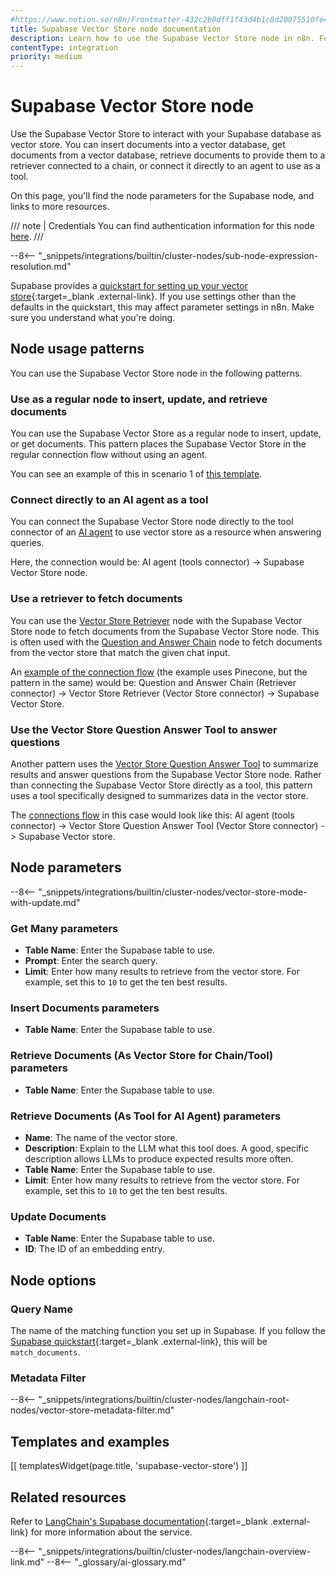 ```yaml
---
#https://www.notion.so/n8n/Frontmatter-432c2b8dff1f43d4b1c8d20075510fe4
title: Supabase Vector Store node documentation
description: Learn how to use the Supabase Vector Store node in n8n. Follow technical documentation to integrate Supabase Vector Store node into your workflows.
contentType: integration
priority: medium
---
```


# Supabase Vector Store node

Use the Supabase Vector Store to interact with your Supabase database as vector store. You can insert documents into a vector database, get documents from a vector database, retrieve documents to provide them to a retriever connected to a chain, or connect it directly to an agent to use as a tool.

On this page, you'll find the node parameters for the Supabase node, and links to more resources.

/// note | Credentials
You can find authentication information for this node [here](/integrations/builtin/credentials/supabase/).
///

--8<-- "_snippets/integrations/builtin/cluster-nodes/sub-node-expression-resolution.md"
	
Supabase provides a [quickstart for setting up your vector store](https://supabase.com/docs/guides/ai/langchain?database-method=sql){:target=_blank .external-link}. If you use settings other than the defaults in the quickstart, this may affect parameter settings in n8n. Make sure you understand what you're doing.

## Node usage patterns

You can use the Supabase Vector Store node in the following patterns.

### Use as a regular node to insert, update, and retrieve documents

You can use the Supabase Vector Store as a regular node to insert, update, or get documents. This pattern places the Supabase Vector Store in the regular connection flow without using an agent.

You can see an example of this in scenario 1 of [this template](https://n8n.io/workflows/2621-ai-agent-to-chat-with-files-in-supabase-storage/).

### Connect directly to an AI agent as a tool

You can connect the Supabase Vector Store node directly to the tool connector of an [AI agent](/integrations/builtin/cluster-nodes/root-nodes/n8n-nodes-langchain.agent/) to use vector store as a resource when answering queries.

Here, the connection would be: AI agent (tools connector) -> Supabase Vector Store node.

### Use a retriever to fetch documents

You can use the [Vector Store Retriever](/integrations/builtin/cluster-nodes/sub-nodes/n8n-nodes-langchain.retrievervectorstore/) node with the Supabase Vector Store node to fetch documents from the Supabase Vector Store node. This is often used with the [Question and Answer Chain](/integrations/builtin/cluster-nodes/root-nodes/n8n-nodes-langchain.chainretrievalqa/) node to fetch documents from the vector store that match the given chat input.

An [example of the connection flow](https://n8n.io/workflows/1960-ask-questions-about-a-pdf-using-ai/) (the example uses Pinecone, but the pattern in the same) would be: Question and Answer Chain (Retriever connector) -> Vector Store Retriever (Vector Store connector) -> Supabase Vector Store.

### Use the Vector Store Question Answer Tool to answer questions

Another pattern uses the [Vector Store Question Answer Tool](/integrations/builtin/cluster-nodes/sub-nodes/n8n-nodes-langchain.toolvectorstore/) to summarize results and answer questions from the Supabase Vector Store node. Rather than connecting the Supabase Vector Store directly as a tool, this pattern uses a tool specifically designed to summarizes data in the vector store.

The [connections flow](https://n8n.io/workflows/2621-ai-agent-to-chat-with-files-in-supabase-storage/) in this case would look like this: AI agent (tools connector) -> Vector Store Question Answer Tool (Vector Store connector) -> Supabase Vector store.

## Node parameters

--8<-- "_snippets/integrations/builtin/cluster-nodes/vector-store-mode-with-update.md"

<!-- vale from-write-good.Weasel = NO -->
### Get Many parameters
<!-- vale from-write-good.Weasel = YES -->

* **Table Name**: Enter the Supabase table to use.
* **Prompt**: Enter the search query.
* **Limit**: Enter how many results to retrieve from the vector store. For example, set this to `10` to get the ten best results.

### Insert Documents parameters

* **Table Name**: Enter the Supabase table to use.

### Retrieve Documents (As Vector Store for Chain/Tool) parameters

* **Table Name**: Enter the Supabase table to use.

### Retrieve Documents (As Tool for AI Agent) parameters

* **Name**: The name of the vector store.
* **Description**: Explain to the LLM what this tool does. A good, specific description allows LLMs to produce expected results more often.
* **Table Name**: Enter the Supabase table to use.
* **Limit**: Enter how many results to retrieve from the vector store. For example, set this to `10` to get the ten best results.

### Update Documents

* **Table Name**: Enter the Supabase table to use.
* **ID**: The ID of an embedding entry.

## Node options

### Query Name

The name of the matching function you set up in Supabase. If you follow the [Supabase quickstart](https://supabase.com/docs/guides/ai/langchain?database-method=sql){:target=_blank .external-link}, this will be `match_documents`.

### Metadata Filter

--8<-- "_snippets/integrations/builtin/cluster-nodes/langchain-root-nodes/vector-store-metadata-filter.md"

## Templates and examples

<!-- see https://www.notion.so/n8n/Pull-in-templates-for-the-integrations-pages-37c716837b804d30a33b47475f6e3780 -->
[[ templatesWidget(page.title, 'supabase-vector-store') ]]

## Related resources

Refer to [LangChain's Supabase documentation](https://js.langchain.com/docs/integrations/vectorstores/supabase/){:target=_blank .external-link} for more information about the service.

--8<-- "_snippets/integrations/builtin/cluster-nodes/langchain-overview-link.md"
--8<-- "_glossary/ai-glossary.md"

